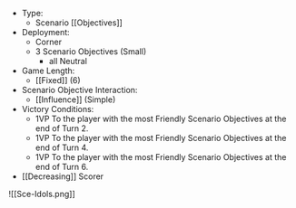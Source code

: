 - Type:
	- Scenario [[Objectives]]
- Deployment:
	- Corner
	- 3 Scenario Objectives (Small)
		- all Neutral
- Game Length:
	- [[Fixed]] (6)
- Scenario Objective Interaction:
	- [[Influence]] (Simple)
- Victory Conditions:
	- 1VP To the player with the most Friendly Scenario Objectives at the end of Turn 2.
	- 1VP To the player with the most Friendly Scenario Objectives at the end of Turn 4.
	- 1VP To the player with the most Friendly Scenario Objectives at the end of Turn 6.
- [[Decreasing]] Scorer

![[Sce-Idols.png]]